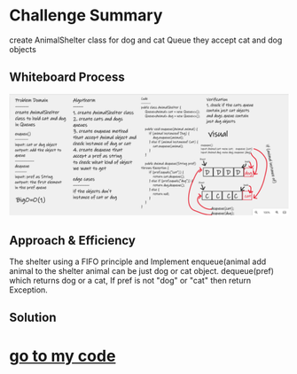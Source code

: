 # Challenge Summary
create AnimalShelter class for dog and cat Queue they accept cat and dog objects

## Whiteboard Process
![AnimalShelter](../asset/AnimalShelter.png)

## Approach & Efficiency
The shelter using a FIFO principle and Implement enqueue(animal add animal to the shelter animal can be just dog or cat object. dequeue(pref) which returns dog or a cat, If pref is not "dog" or "cat" then return Exception.

## Solution
# [go to my code](https://github.com/hashem98/data-structures-and-algorithms/tree/main/Java/StackandQueue)
